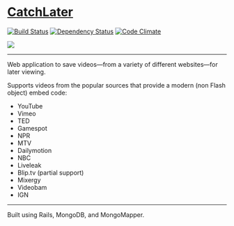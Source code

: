 # [CatchLater](https://catchlater.com)

[![Build Status](https://travis-ci.org/BrettBukowski/CatchLater.svg?branch=master)](https://travis-ci.org/BrettBukowski/CatchLater) [![Dependency Status](https://gemnasium.com/BrettBukowski/CatchLater.svg)](https://gemnasium.com/BrettBukowski/CatchLater) [![Code Climate](https://codeclimate.com/github/BrettBukowski/CatchLater.png)](https://codeclimate.com/github/BrettBukowski/CatchLater)


![](http://i4.minus.com/iboSaqe7o9L5mh.png)

*****

Web application to save videos—from a variety of different websites—for later viewing.

Supports videos from the popular sources that provide a modern (non Flash object) embed code:

* YouTube
* Vimeo
* TED
* Gamespot
* NPR
* MTV
* Dailymotion
* NBC
* Liveleak
* Blip.tv (partial support)
* Mixergy
* Videobam
* IGN

*****

Built using Rails, MongoDB, and MongoMapper.
